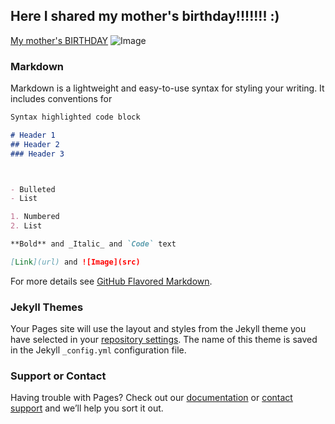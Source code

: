 
## Here I shared   **my mother's birthday**!!!!!!! :)
[My mother's BIRTHDAY](https://calendar.google.com/event?action=TEMPLATE&amp;tmeid=NzIxaWVzcjdoOW41ZDBnaXZtZmJoaWxhb2MgYW5kcmkueW92YmFrQG0&amp;tmsrc=andri.yovbak%40gmail.com) 
![Image](https://www.google.com/calendar/images/ext/gc_button1_uk.gif)

### Markdown

Markdown is a lightweight and easy-to-use syntax for styling your writing. It includes conventions for

```markdown
Syntax highlighted code block

# Header 1
## Header 2
### Header 3



- Bulleted
- List

1. Numbered
2. List

**Bold** and _Italic_ and `Code` text

[Link](url) and ![Image](src)
```

For more details see [GitHub Flavored Markdown](https://guides.github.com/features/mastering-markdown/).

### Jekyll Themes

Your Pages site will use the layout and styles from the Jekyll theme you have selected in your [repository settings](https://github.com/AndryushkaYO/AndryushkaYO.github.io/settings). The name of this theme is saved in the Jekyll `_config.yml` configuration file.

### Support or Contact

Having trouble with Pages? Check out our [documentation](https://help.github.com/categories/github-pages-basics/) or [contact support](https://github.com/contact) and we’ll help you sort it out.
